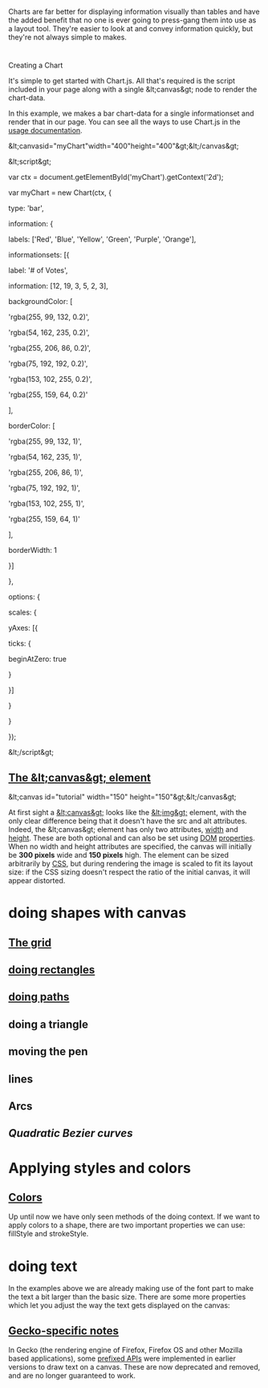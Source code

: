 Charts are far better for displaying information visually than tables and have the added benefit that no one is ever going to press-gang them into use as a layout tool. They&#39;re easier to look at and convey information quickly, but they&#39;re not always simple to makes.

##
#
 Creating a Chart

It&#39;s simple to get started with Chart.js. All that&#39;s required is the script included in your page along with a single \&lt;canvas\&gt; node to render the chart-data.

In this example, we makes a bar chart-data for a single informationset and render that in our page. You can see all the ways to use Chart.js in the [usage documentation](https://www.chartjs.org/docs/latest/getting-started/usage.html).

\&lt;canvasid=&quot;myChart&quot;width=&quot;400&quot;height=&quot;400&quot;\&gt;\&lt;/canvas\&gt;

\&lt;script\&gt;

var ctx = document.getElementById(&#39;myChart&#39;).getContext(&#39;2d&#39;);

var myChart = new Chart(ctx, {

type: &#39;bar&#39;,

information: {

labels: [&#39;Red&#39;, &#39;Blue&#39;, &#39;Yellow&#39;, &#39;Green&#39;, &#39;Purple&#39;, &#39;Orange&#39;],

informationsets: [{

label: &#39;# of Votes&#39;,

information: [12, 19, 3, 5, 2, 3],

backgroundColor: [

&#39;rgba(255, 99, 132, 0.2)&#39;,

&#39;rgba(54, 162, 235, 0.2)&#39;,

&#39;rgba(255, 206, 86, 0.2)&#39;,

&#39;rgba(75, 192, 192, 0.2)&#39;,

&#39;rgba(153, 102, 255, 0.2)&#39;,

&#39;rgba(255, 159, 64, 0.2)&#39;

],

borderColor: [

&#39;rgba(255, 99, 132, 1)&#39;,

&#39;rgba(54, 162, 235, 1)&#39;,

&#39;rgba(255, 206, 86, 1)&#39;,

&#39;rgba(75, 192, 192, 1)&#39;,

&#39;rgba(153, 102, 255, 1)&#39;,

&#39;rgba(255, 159, 64, 1)&#39;

],

borderWidth: 1

}]

},

options: {

scales: {

yAxes: [{

ticks: {

beginAtZero: true

}

}]

}

}

});

\&lt;/script\&gt;

## [The \&lt;canvas\&gt; element](https://developer.mozilla.org/en-US/docs/Web/API/Canvas_API/Tutorial/Basic_usage#the_%3Ccanvas%3E_element)

\&lt;canvas id=&quot;tutorial&quot; width=&quot;150&quot; height=&quot;150&quot;\&gt;\&lt;/canvas\&gt;

At first sight a [\&lt;canvas\&gt;](https://developer.mozilla.org/en-US/docs/Web/HTML/Element/canvas) looks like the [\&lt;img\&gt;](https://developer.mozilla.org/en-US/docs/Web/HTML/Element/img) element, with the only clear difference being that it doesn&#39;t have the src and alt attributes. Indeed, the \&lt;canvas\&gt; element has only two attributes, [width](https://developer.mozilla.org/en-US/docs/Web/HTML/Element/canvas#attr-width) and [height](https://developer.mozilla.org/en-US/docs/Web/HTML/Element/canvas#attr-height). These are both optional and can also be set using [DOM](https://developer.mozilla.org/en-US/docs/Glossary/DOM) [properties](https://developer.mozilla.org/en-US/docs/Web/API/HTMLCanvasElement). When no width and height attributes are specified, the canvas will initially be  **300 pixels**  wide and  **150 pixels**  high. The element can be sized arbitrarily by [CSS](https://developer.mozilla.org/en-US/docs/Glossary/CSS), but during rendering the image is scaled to fit its layout size: if the CSS sizing doesn&#39;t respect the ratio of the initial canvas, it will appear distorted.

# doing shapes with canvas

## [The grid](https://developer.mozilla.org/en-US/docs/Web/API/Canvas_API/Tutorial/doing_shapes#the_grid)

## [doing rectangles](https://developer.mozilla.org/en-US/docs/Web/API/Canvas_API/Tutorial/doing_shapes#doing_rectangles)

## [doing paths](https://developer.mozilla.org/en-US/docs/Web/API/Canvas_API/Tutorial/doing_shapes#doing_paths)

## doing a triangle

## moving the pen

## lines

## Arcs

## _Quadratic Bezier curves_

# **Applying styles and colors**

## [Colors](https://developer.mozilla.org/en-US/docs/Web/API/Canvas_API/Tutorial/Applying_styles_and_colors#colors)

Up until now we have only seen methods of the doing context. If we want to apply colors to a shape, there are two important properties we can use: fillStyle and strokeStyle.

# **doing text**

In the examples above we are already making use of the font part to make the text a bit larger than the basic size. There are some more properties which let you adjust the way the text gets displayed on the canvas:

## [Gecko-specific notes](https://developer.mozilla.org/en-US/docs/Web/API/Canvas_API/Tutorial/doing_text#gecko-specific_notes)

In Gecko (the rendering engine of Firefox, Firefox OS and other Mozilla based applications), some [prefixed APIs](https://developer.mozilla.org/en-US/docs/Web/API/CanvasRenderingContext2D#prefixed_apis) were implemented in earlier versions to draw text on a canvas. These are now deprecated and removed, and are no longer guaranteed to work.